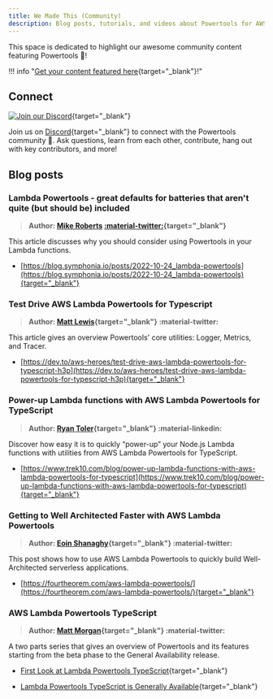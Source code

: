 ```yaml
---
title: We Made This (Community)
description: Blog posts, tutorials, and videos about Powertools for AWS Lambda (TypeScript) created by the Powertools Community.
---
```


This space is dedicated to highlight our awesome community content featuring Powertools 🙏!

!!! info "[Get your content featured here](https://github.com/awslabs/aws-lambda-powertools-typescript/issues/new?assignees=&labels=community-content&template=share_your_work.yml&title=%5BI+Made+This%5D%3A+%3CTITLE%3E){target="_blank"}!"

## Connect

[![Join our Discord](https://dcbadge.vercel.app/api/server/B8zZKbbyET)](https://discord.gg/B8zZKbbyET){target="_blank"}

Join us on [Discord](https://discord.gg/B8zZKbbyET){target="_blank"} to connect with the Powertools community 👋. Ask questions, learn from each other, contribute, hang out with key contributors, and more!

## Blog posts

### Lambda Powertools - great defaults for batteries that aren't quite (but should be) included

> **Author: [Mike Roberts](mailto:mike@symphonia.io) [:material-twitter:](https://twitter.com/mikebroberts){target="_blank"}**

This article discusses why you should consider using Powertools in your Lambda functions.

* [https://blog.symphonia.io/posts/2022-10-24_lambda-powertools](https://blog.symphonia.io/posts/2022-10-24_lambda-powertools){target="_blank"}

### Test Drive AWS Lambda Powertools for Typescript

> **Author: [Matt Lewis](https://twitter.com/m_lewis){target="_blank"} :material-twitter:**

This article gives an overview Powertools' core utilities: Logger, Metrics, and Tracer.

* [https://dev.to/aws-heroes/test-drive-aws-lambda-powertools-for-typescript-h3p](https://dev.to/aws-heroes/test-drive-aws-lambda-powertools-for-typescript-h3p){target="_blank"}

### Power-up Lambda functions with AWS Lambda Powertools for TypeScript

> **Author: [Ryan Toler](https://www.linkedin.com/in/ryantoler/){target="_blank"} :material-linkedin:**

Discover how easy it is to quickly “power-up” your Node.js Lambda functions with utilities from AWS Lambda Powertools for TypeScript.

* [https://www.trek10.com/blog/power-up-lambda-functions-with-aws-lambda-powertools-for-typescript](https://www.trek10.com/blog/power-up-lambda-functions-with-aws-lambda-powertools-for-typescript){target="_blank"}

### Getting to Well Architected Faster with AWS Lambda Powertools

> **Author: [Eoin Shanaghy](https://twitter.com/eoins){target="_blank"} :material-twitter:**

This post shows how to use AWS Lambda Powertools to quickly build Well-Architected serverless applications.

* [https://fourtheorem.com/aws-lambda-powertools/](https://fourtheorem.com/aws-lambda-powertools/){target="_blank"}

### AWS Lambda Powertools TypeScript

> **Author: [Matt Morgan](https://twitter.com/NullishCoalesce){target="_blank"} :material-twitter:**

A two parts series that gives an overview of Powertools and its features starting from the beta phase to the General Availability release.

* [First Look at Lambda Powertools TypeScript](https://dev.to/aws-builders/first-look-at-lambda-powertools-typescript-2k3p){target="_blank"}

* [Lambda Powertools TypeScript is Generally Available](https://dev.to/aws-builders/lambda-powertools-typescript-is-generally-available-1dm8){target="_blank"}
